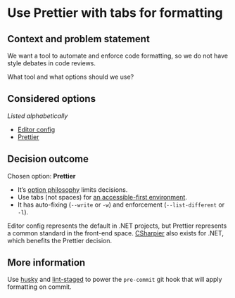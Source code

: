 # Use Prettier with tabs for formatting

## Context and problem statement

We want a tool to automate and enforce code formatting, so we do not have style debates in code reviews.

What tool and what options should we use?

## Considered options

_Listed alphabetically_

- [Editor config](https://editorconfig.org)
- [Prettier](https://prettier.io)

## Decision outcome

Chosen option: **Prettier**

- It’s [option philosophy](https://prettier.io/docs/en/option-philosophy) limits decisions.
- Use tabs (not spaces) for [an accessible-first environment](https://alexandersandberg.com/articles/default-to-tabs-instead-of-spaces-for-an-accessible-first-environment/).
- It has auto-fixing (`--write` or `-w`) and enforcement (`--list-different` or `-l`).

Editor config represents the default in .NET projects, but Prettier represents a common standard in the front-end space.
[CSharpier](https://csharpier.com) also exists for .NET, which benefits the Prettier decision.

## More information

Use [husky](https://typicode.github.io/husky/) and [lint-staged](https://github.com/lint-staged/lint-staged#readme) to power the `pre-commit` git hook that will apply formatting on commit.
